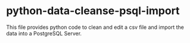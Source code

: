 # python-data-cleanse-psql-import

This file provides python code to clean and edit a csv file and import the data into a PostgreSQL Server.
